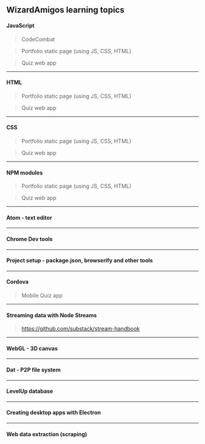 ## WizardAmigos learning topics

#### JavaScript

>CodeCombat

>Portfolio static page (using JS, CSS, HTML)

>Quiz web app

---

#### HTML

>Portfolio static page (using JS, CSS, HTML)

>Quiz web app

---

#### CSS

>Portfolio static page (using JS, CSS, HTML)

>Quiz web app

---

#### NPM modules

>Portfolio static page (using JS, CSS, HTML)

>Quiz web app

---

#### Atom - text editor

>

---

#### Chrome Dev tools

>

---

#### Project setup - package.json, browserify and other tools

>

---

#### Cordova

>Mobile Quiz app

---

#### Streaming data with Node Streams

>https://github.com/substack/stream-handbook

---

#### WebGL - 3D canvas

>

---

#### Dat - P2P file system

>

---

#### LevelUp database

>

---

#### Creating desktop apps with Electron

>


---

#### Web data extraction (scraping)

>
